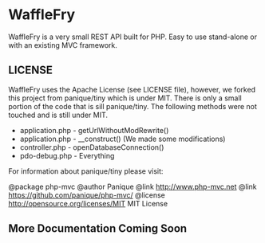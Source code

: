 # WaffleFry
WaffleFry is a very small REST API built for PHP. Easy to use stand-alone or with an existing MVC framework.

## LICENSE
WaffleFry uses the Apache License (see LICENSE file), however, we forked this project from panique/tiny which is under MIT. There is only a small portion of the code that is sill panique/tiny. The following methods were not touched and is still under MIT.

* application.php - getUrlWithoutModRewrite()
* application.php - __construct() (We made some modifications)
* controller.php - openDatabaseConnection()
* pdo-debug.php - Everything

For information about panique/tiny please visit:

@package php-mvc
@author Panique
@link http://www.php-mvc.net
@link https://github.com/panique/php-mvc/
@license http://opensource.org/licenses/MIT MIT License

## More Documentation Coming Soon
